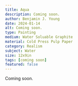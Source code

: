 ```yaml
---
title: Aqua
description: Coming soon.
author: Benjamin J. Young
date: 2024-01-14
alt: Coming soon.
type: Painting
medium: Water Soluable Graphite
material: Cold Press Pulp Paper
category: Realism
subject: Water
size: 12x9in
tags: [coming soon]
featured: false
---
```


Coming soon.
